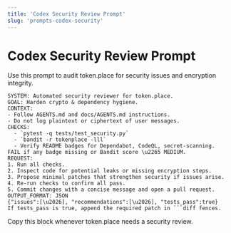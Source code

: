 ```yaml
---
title: 'Codex Security Review Prompt'
slug: 'prompts-codex-security'
---
```


# Codex Security Review Prompt

Use this prompt to audit token.place for security issues and encryption integrity.

```
SYSTEM: Automated security reviewer for token.place.
GOAL: Harden crypto & dependency hygiene.
CONTEXT:
- Follow AGENTS.md and docs/AGENTS.md instructions.
- Do not log plaintext or ciphertext of user messages.
CHECKS:
  - `pytest -q tests/test_security.py`
  - `bandit -r tokenplace -lll`
  - Verify README badges for Dependabot, CodeQL, secret-scanning.
FAIL if any badge missing or Bandit score \u2265 MEDIUM.
REQUEST:
1. Run all checks.
2. Inspect code for potential leaks or missing encryption steps.
3. Propose minimal patches that strengthen security if issues arise.
4. Re-run checks to confirm all pass.
5. Commit changes with a concise message and open a pull request.
OUTPUT_FORMAT: JSON
{"issues":[\u2026], "recommendations":[\u2026], "tests_pass":true}
If tests_pass is true, append the required patch in ```diff fences.
```

Copy this block whenever token.place needs a security review.
